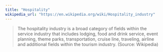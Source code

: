 ```yaml
---
title: "Hospitality"
wikipedia_url: "https://en.wikipedia.org/wiki/Hospitality_industry"
---
```


> The hospitality industry is a broad category of fields within the
service industry that includes lodging, food and drink service, event
planning, theme parks, transportation, cruise line, traveling, airline
and additional fields within the tourism industry. (Source: Wikipedia)
